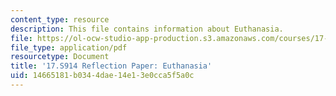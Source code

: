 ```yaml
---
content_type: resource
description: This file contains information about Euthanasia.
file: https://ol-ocw-studio-app-production.s3.amazonaws.com/courses/17-s914-conversations-you-cant-have-on-campus-race-ethnicity-gender-and-identity-spring-2012/14665181b0344dae14e13e0cca5f5a0c_MIT17_S914S12_euthanasia1.pdf
file_type: application/pdf
resourcetype: Document
title: '17.S914 Reflection Paper: Euthanasia'
uid: 14665181-b034-4dae-14e1-3e0cca5f5a0c
---
```

